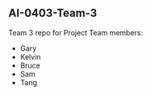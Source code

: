 <h2> AI-0403-Team-3 </h2>
Team 3 repo for Project
Team members:
<ul>
  <li>Gary</li>
  <li>Kelvin</li>
  <li>Bruce</li>
  <li>Sam</li>
  <li>Tang</li>
</ul>
